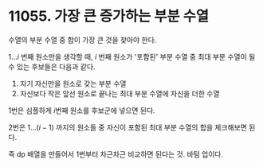 # 11055. 가장 큰 증가하는 부분 수열

수열의 부분 수열 중 합이 가장 큰 것을 찾아야 한다.

$1 \ldots i$ 번째 원소만을 생각할 때, $i$ 번째 원소가 '포함된' 부분 수열 중 최대 부분 수열이 될 수 있는 후보들은 다음과 같다.

1. 자기 자신만을 원소로 갖는 부분 수열
2. 자신보다 작은 앞선 원소로 끝나는 최대 부분 수열에 자신을 더한 수열

$1$번은 심플하게 $i$번째 원소를 후보군에 넣으면 된다.

2번은 $1\ldots(i - 1)$ 까지의 원소들 중 자신이 포함된 최대 부분 수열의 합을 체크해보면 된다.

즉 dp 배열을 만들어서 $1$번부터 차근차근 비교하면 된다는 것. 바텀 업이다.
